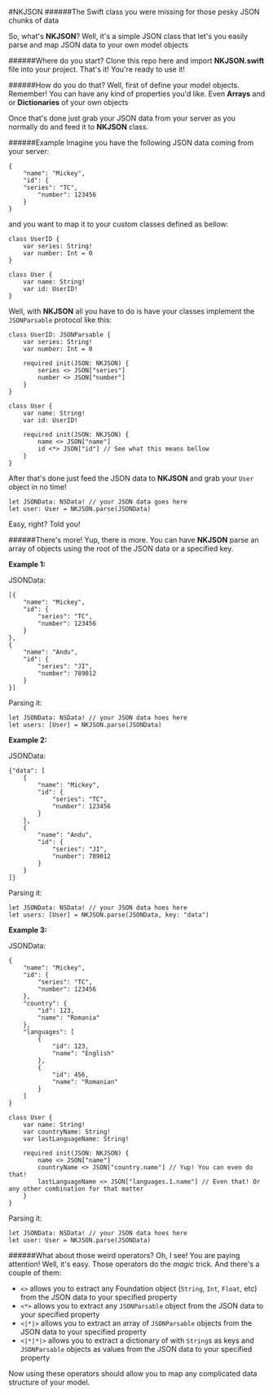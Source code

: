 #NKJSON
######The Swift class you were missing for those pesky JSON chunks of data

So, what's **NKJSON**? Well, it's a simple JSON class that let's you easily parse and map JSON data to your own model objects

######Where do you start?
Clone this repo here and import  **NKJSON.swift** file into your project. That's it! You're ready to use it!

######How do you do that?
Well, first of define your model objects. Remember! You can have any kind of properties you'd like. Even **Arrays** and or **Dictionaries** of your own objects

Once that's done just grab your JSON data from your server as you normally do and feed it to **NKJSON** class.

######Example
Imagine you have the following JSON data coming from your server:

    {
        "name": "Mickey",
        "id": {
        "series": "TC",
            "number": 123456
        }
    }

and you want to map it to your custom classes defined as bellow:

    class UserID {
        var series: String!
        var number: Int = 0
    }

    class User {
        var name: String!
        var id: UserID!
    }

Well, with **NKJSON** all you have to do is have your classes implement the `JSONParsable` protocol like this:

    class UserID: JSONParsable {
        var series: String!
        var number: Int = 0

        required init(JSON: NKJSON) {
            series <> JSON["series"]
            number <> JSON["number"]
        }
    }

    class User {
        var name: String!
        var id: UserID!

        required init(JSON: NKJSON) {
            name <> JSON["name"]
            id <*> JSON["id"] // See what this means bellow
        }
    }

After that's done just feed the JSON data to **NKJSON** and grab your `User` object in no time!

	let JSONData: NSData! // your JSON data goes here
	let user: User = NKJSON.parse(JSONData)

Easy, right? Told you!

######There's more!
Yup, there is more. You can have **NKJSON** parse an array of objects using the root of the JSON data or a specified key.

**Example 1:**

JSONData:

    [{
        "name": "Mickey",
        "id": {
            "series": "TC",
            "number": 123456
        }
    },
    {
        "name": "Andu",
        "id": {
            "series": "JI",
            "number": 789012
        }
    }]

Parsing it:

    let JSONData: NSData! // your JSON data hoes here
    let users: [User] = NKJSON.parse(JSONData)

**Example 2:**

JSONData:

    {"data": [
        {
            "name": "Mickey",
            "id": {
                "series": "TC",
                "number": 123456
            }
        },
        {
            "name": "Andu",
            "id": {
                "series": "JI",
                "number": 789012
            }
        }
    ]}

Parsing it:

    let JSONData: NSData! // your JSON data hoes here
    let users: [User] = NKJSON.parse(JSONData, key: "data")
    
**Example 3:**

JSONData:

	{
        "name": "Mickey",
        "id": {
            "series": "TC",
            "number": 123456
        },
        "country": {
        	"id": 123,
        	"name": "Romania"
        },
        "languages": [
        	{
        		"id": 123,
        		"name": "English"
        	},
        	{
        		"id": 456,
        		"name": "Romanian"
        	}
        ]
    }
    
    class User {
        var name: String!
        var countryName: String!
        var lastLanguageName: String!
        
        required init(JSON: NKJSON) {
            name <> JSON["name"]
            countryName <> JSON["country.name"] // Yup! You can even do that!
            lastLanguageName <> JSON["languages.1.name"] // Even that! Or any other combination for that matter
        }
    }

Parsing it:

    let JSONData: NSData! // your JSON data hoes here
    let user: User = NKJSON.parse(JSONData)

######What about those weird operators?
Oh, I see! You are paying attention! Well, it's easy. Those operators do the *magic* trick. And there's a couple of them:

- `<>` allows you to extract any Foundation object (`String`, `Int`, `Float`, etc) from the JSON data to your specified property
- `<*>` allows you to extract any `JSONParsable` object from the JSON data to your specified property
- `<|*|>` allows you to extract an array of `JSONParsable` objects from the JSON data to your specified property
- `<|*|*|>` allows you to extract a dictionary of with `String`s as keys and `JSONParsable` objects as values from the JSON data to your specified property

Now using these operators should allow you to map any complicated data structure of your model.